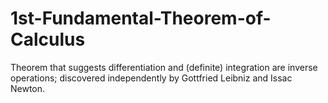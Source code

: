 # 1st-Fundamental-Theorem-of-Calculus
Theorem that suggests differentiation and (definite) integration are inverse operations; discovered independently by Gottfried Leibniz and Issac Newton.

